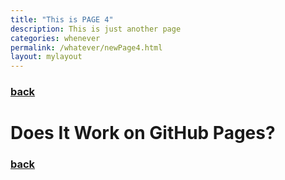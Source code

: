 ```yaml
---
title: "This is PAGE 4"
description: This is just another page
categories: whenever
permalink: /whatever/newPage4.html
layout: mylayout
---
```


### [back](../)

# Does It Work on GitHub Pages?

### [back](../)

